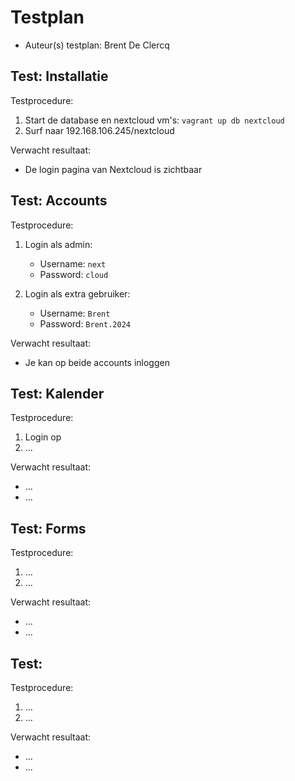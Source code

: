 # Testplan

- Auteur(s) testplan: Brent De Clercq

## Test: Installatie

Testprocedure:

1. Start de database en nextcloud vm's: `vagrant up db nextcloud`
2. Surf naar 192.168.106.245/nextcloud

Verwacht resultaat:

- De login pagina van Nextcloud is zichtbaar

<!-- Voeg hier eventueel een screenshot van het verwachte resultaat in. -->

## Test: Accounts

Testprocedure:

1. Login als admin:

   - Username: `next`
   - Password: `cloud`

2. Login als extra gebruiker:

   - Username: `Brent`
   - Password: `Brent.2024`

Verwacht resultaat:

- Je kan op beide accounts inloggen

<!-- Voeg hier eventueel een screenshot van het verwachte resultaat in. -->

## Test: Kalender

Testprocedure:

1. Login op
2. ...

Verwacht resultaat:

- ...
- ...

<!-- Voeg hier eventueel een screenshot van het verwachte resultaat in. -->

## Test: Forms

Testprocedure:

1. ...
2. ...

Verwacht resultaat:

- ...
- ...

<!-- Voeg hier eventueel een screenshot van het verwachte resultaat in. -->

## Test: <!-- Omschrijving test. -->

Testprocedure:

1. ...
2. ...

Verwacht resultaat:

- ...
- ...

<!-- Voeg hier eventueel een screenshot van het verwachte resultaat in. -->
